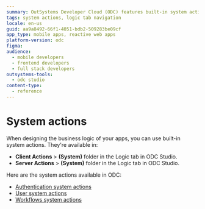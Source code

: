 ```yaml
---
summary: OutSystems Developer Cloud (ODC) features built-in system actions accessible through the Logic tab for both client and server actions.
tags: system actions, logic tab navigation
locale: en-us
guid: aa9a8492-66f1-4051-bdb2-509283be09cf
app_type: mobile apps, reactive web apps
platform-version: odc
figma:
audience:
  - mobile developers
  - frontend developers
  - full stack developers
outsystems-tools:
  - odc studio
content-type:
  - reference
---
```


# System actions

When designing the business logic of your apps, you can use built-in system actions. They're available in:

* **Client Actions** > **(System)** folder in the Logic tab in ODC Studio.
* **Server Actions** > **(System)** folder in the Logic tab in ODC Studio.

Here are the system actions available in ODC:

* [Authentication system actions](auth.md)
* [User system actions](user.md)
* [Workflows system actions](workflows.md)
